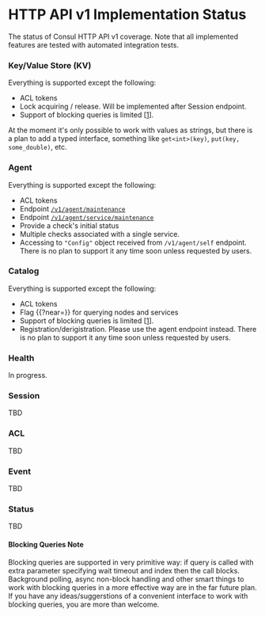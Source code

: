 # HTTP API v1 Implementation Status

The status of Consul HTTP API v1 coverage. Note that all implemented features are tested with automated integration tests.

### Key/Value Store (KV)

Everything is supported except the following:
- ACL tokens
- Lock acquiring / release. Will be implemented after Session endpoint.
- Support of blocking queries is limited [[1]].

At the moment it's only possible to work with values as strings, but there is a plan to add a typed interface, something like `get<int>(key)`, `put(key, some_double)`, etc. 

### Agent

Everything is supported except the following:
- ACL tokens
- Endpoint [`/v1/agent/maintenance`](https://www.consul.io/docs/agent/http/agent.html#agent_maintenance)
- Endpoint [`/v1/agent/service/maintenance`](https://www.consul.io/docs/agent/http/agent.html#agent_service_maintenance)
- Provide a check's initial status
- Multiple checks associated with a single service.
- Accessing to `"Config"` object received from `/v1/agent/self` endpoint. There is no plan to support it any time soon unless requested by users.

### Catalog

Everything is supported except the following:
- ACL tokens
- Flag {{?near=}} for querying nodes and services
- Support of blocking queries is limited [[1]].
- Registration/derigistration. Please use the agent endpoint instead. There is no plan to support it any time soon unless requested by users.

### Health

In progress.

### Session
TBD

### ACL
TBD

### Event
TBD

### Status
TBD

[1]: #blocking-queries-note "Blocking Queries Note"

#### Blocking Queries Note
Blocking queries are supported in very primitive way: if query is called with extra parameter specifying wait timeout and index then the call blocks.
Background polling, async non-block handling and other smart things to work with blocking queries in a more effective way are in the far future plan.
If you have any ideas/suggerstions of a convenient interface to work with blocking queries, you are more than welcome.
